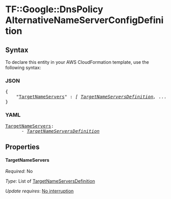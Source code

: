 # TF::Google::DnsPolicy AlternativeNameServerConfigDefinition

## Syntax

To declare this entity in your AWS CloudFormation template, use the following syntax:

### JSON

<pre>
{
    "<a href="#targetnameservers" title="TargetNameServers">TargetNameServers</a>" : <i>[ <a href="targetnameserversdefinition.md">TargetNameServersDefinition</a>, ... ]</i>
}
</pre>

### YAML

<pre>
<a href="#targetnameservers" title="TargetNameServers">TargetNameServers</a>: <i>
      - <a href="targetnameserversdefinition.md">TargetNameServersDefinition</a></i>
</pre>

## Properties

#### TargetNameServers

_Required_: No

_Type_: List of <a href="targetnameserversdefinition.md">TargetNameServersDefinition</a>

_Update requires_: [No interruption](https://docs.aws.amazon.com/AWSCloudFormation/latest/UserGuide/using-cfn-updating-stacks-update-behaviors.html#update-no-interrupt)

